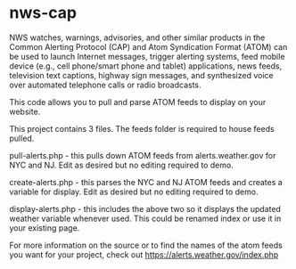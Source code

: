 # nws-cap

NWS watches, warnings, advisories, and other similar products in the Common Alerting Protocol (CAP) and Atom Syndication Format (ATOM) can be used to launch Internet messages, trigger alerting systems, feed mobile device (e.g., cell phone/smart phone and tablet) applications, news feeds, television text captions, highway sign messages, and synthesized voice over automated telephone calls or radio broadcasts.

This code allows you to pull and parse ATOM feeds to display on your website.

This project contains 3 files. The feeds folder is required to house feeds pulled.

pull-alerts.php - this pulls down ATOM feeds from alerts.weather.gov for NYC and NJ. Edit as desired but no editing required to demo.

create-alerts.php - this parses the NYC and NJ ATOM feeds and creates a variable for display. Edit as desired but no editing required to demo.

display-alerts.php - this includes the above two so it displays the updated weather variable whenever used. This could be renamed index or use it in your existing page.

For more information on the source or to find the names of the atom feeds you want for your project, check out https://alerts.weather.gov/index.php
